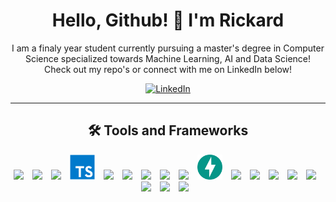 <!--
Here are some ideas to get you started:

- 🔭 I’m currently working on ...
- 🌱 I’m currently learning ...
- 👯 I’m looking to collaborate on ...
- 🤔 I’m looking for help with ...
- 💬 Ask me about ...
- 📫 How to reach me: ...
- 😄 Pronouns: ...
- ⚡ Fun fact: ...
-->

<h1 align='center'>Hello, Github! 👋 I'm Rickard</h1>

<p align='center'>I am a finaly year student currently pursuing a master's degree in Computer Science specialized towards Machine Learning, AI and Data Science!
 <br>Check out my repo's or connect with me on LinkedIn below!</p>

<div align='center'>
  <a href="https://www.linkedin.com/in/rickardpeters/" target="_blank">
    <img src="https://img.shields.io/badge/linkedin-%230077B5.svg?&style=for-the-badge&logo=linkedin&logoColor=white&color=071A2C" alt="LinkedIn"/>
  </a>
</div>

---

<h2 align='center'>🛠️ Tools and Frameworks</h2>
<div align='center'>
<a href="https://www.python.org"><img width=40px style='padding-right:10px;' src="https://cdn.jsdelivr.net/gh/devicons/devicon/icons/python/python-original.svg" /></a>
<a href="https://www.oracle.com/java/technologies/downloads/"><img width=40px style='padding-right:10px;' src="https://cdn.jsdelivr.net/gh/devicons/devicon/icons/java/java-original-wordmark.svg" /></a>
<a><img width=40px style='padding-right:10px;' src="https://cdn.jsdelivr.net/gh/devicons/devicon/icons/javascript/javascript-original.svg" /></a>
<a><img width=40px style='padding-right:10px;' src="https://github.com/devicons/devicon/blob/v2.15.1/icons/typescript/typescript-original.svg" /></a>
<a><img width=40px style='padding-right:10px;' src="https://cdn.jsdelivr.net/gh/devicons/devicon/icons/html5/html5-original.svg" /></a>
<a><img width=40px style='padding-right:10px;' src="https://cdn.jsdelivr.net/gh/devicons/devicon/icons/css3/css3-original.svg" /></a>
<a href="https://reactjs.org"><img width=40px style='padding-right:10px;' src="https://cdn.jsdelivr.net/gh/devicons/devicon/icons/react/react-original.svg" /></a>
<a href="https://nodejs.org/en/"><img width=40px style='padding-right:10px;' src="https://cdn.jsdelivr.net/gh/devicons/devicon/icons/nodejs/nodejs-original.svg" /></a>
<a href="https://www.djangoproject.com"><img width=40px style='padding-right:10px;' src="https://cdn.jsdelivr.net/gh/devicons/devicon/icons/django/django-plain.svg" /></a>
<a><img width=40px style='padding-right:10px;' src="https://github.com/devicons/devicon/blob/v2.15.1/icons/fastapi/fastapi-original.svg" /></a>
<a href="https://firebase.google.com"><img width=40px style='padding-right:10px;' src="https://cdn.jsdelivr.net/gh/devicons/devicon/icons/firebase/firebase-plain.svg" /></a>
<a href="https://www.mysql.com"><img width=40px style='padding-right:10px;' src="https://cdn.jsdelivr.net/gh/devicons/devicon/icons/mysql/mysql-original.svg" /></a>
<a href="https://git-scm.com"><img width=40px style='padding-right:10px;' src="https://cdn.jsdelivr.net/gh/devicons/devicon/icons/git/git-original.svg" /></a>
<a href="https://pytorch.org/"><img width=40px style='padding-right:10px;' src="https://cdn.jsdelivr.net/gh/devicons/devicon/icons/pytorch/pytorch-original.svg"/></a>
<a href="https://jupyter.org/"><img width=40px style='padding-right:10px;' src="https://cdn.jsdelivr.net/gh/devicons/devicon/icons/jupyter/jupyter-original-wordmark.svg"/></a>
<a href="https://www.r-project.org"><img width=40px style='padding-right:10px;' src="https://cdn.jsdelivr.net/gh/devicons/devicon/icons/r/r-original.svg" /></a>
<a href="https://posit.co/products/open-source/rstudio/"><img width=40px style='padding-right:10px;' src="https://cdn.jsdelivr.net/gh/devicons/devicon/icons/rstudio/rstudio-original.svg" /></a>
<a href="https://matlab.mathworks.com"><img width=40px style='padding-right:10px;' src="https://cdn.jsdelivr.net/gh/devicons/devicon/icons/matlab/matlab-original.svg"/></a>       
</div>

#
